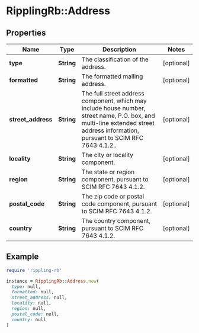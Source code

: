 # RipplingRb::Address

## Properties

| Name | Type | Description | Notes |
| ---- | ---- | ----------- | ----- |
| **type** | **String** | The classification of the address. | [optional] |
| **formatted** | **String** | The formatted mailing address. | [optional] |
| **street_address** | **String** | The full street address component, which may include house number, street name, P.O. box, and multi-line extended street address information, pursuant to SCIM RFC 7643 4.1.2.. | [optional] |
| **locality** | **String** | The city or locality component. | [optional] |
| **region** | **String** | The state or region component, pursuant to SCIM RFC 7643 4.1.2. | [optional] |
| **postal_code** | **String** | The zip code or postal code component, pursuant to SCIM RFC 7643 4.1.2. | [optional] |
| **country** | **String** | The country component, pursuant to SCIM RFC 7643 4.1.2. | [optional] |

## Example

```ruby
require 'rippling-rb'

instance = RipplingRb::Address.new(
  type: null,
  formatted: null,
  street_address: null,
  locality: null,
  region: null,
  postal_code: null,
  country: null
)
```

